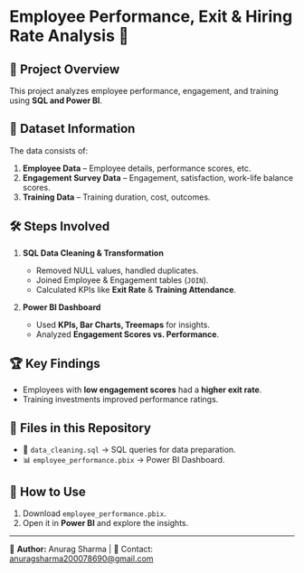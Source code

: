 # Employee Performance, Exit & Hiring Rate Analysis 🚀

## 📌 Project Overview
This project analyzes employee performance, engagement, and training using **SQL and Power BI**.

## 📂 Dataset Information
The data consists of:
1. **Employee Data** – Employee details, performance scores, etc.
2. **Engagement Survey Data** – Engagement, satisfaction, work-life balance scores.
3. **Training Data** – Training duration, cost, outcomes.

## 🛠️ Steps Involved
1. **SQL Data Cleaning & Transformation**
   - Removed NULL values, handled duplicates.
   - Joined Employee & Engagement tables (`JOIN`).
   - Calculated KPIs like **Exit Rate** & **Training Attendance**.

2. **Power BI Dashboard**
   - Used **KPIs, Bar Charts, Treemaps** for insights.
   - Analyzed **Engagement Scores vs. Performance**.

## 🏆 Key Findings
- Employees with **low engagement scores** had a **higher exit rate**.
- Training investments improved performance ratings.

## 📂 Files in this Repository
- 📜 `data_cleaning.sql` → SQL queries for data preparation.
- 📊 `employee_performance.pbix` → Power BI Dashboard.

## 📌 How to Use
1. Download `employee_performance.pbix`.
2. Open it in **Power BI** and explore the insights.

---
🚀 **Author:** Anurag Sharma | 📧 Contact: anuragsharma200078690@gmail.com
